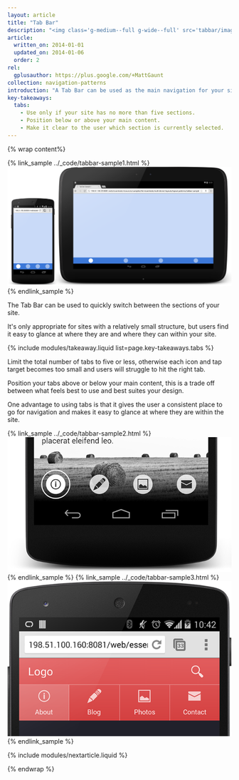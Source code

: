 ```yaml
---
layout: article
title: "Tab Bar"
description: "<img class='g-medium--full g-wide--full' src='tabbar/images/tabbar.png'>A Tab Bar can be used as the main navigation for your site. It gives the user visibility of the main sections of your site as well as an easy way to identify where they are within your web app."
article:
  written_on: 2014-01-01
  updated_on: 2014-01-06
  order: 2
rel:
  gplusauthor: https://plus.google.com/+MattGaunt
collection: navigation-patterns
introduction: "A Tab Bar can be used as the main navigation for your site. It gives the user visibility of the main sections of your site as well as an easy way to identify where they are within your web app."
key-takeaways:
  tabs:
    - Use only if your site has no more than five sections.
    - Position below or above your main content.
    - Make it clear to the user which section is currently selected.
---
```


{% wrap content%}

{% link_sample ../_code/tabbar-sample1.html %} <img class="g-medium--full g-wide--full" src="images/tabbar.png"> {% endlink_sample %} 

<div style="clear: both;"></div>

The Tab Bar can be used to quickly switch between the sections of your site.

It's only appropriate for sites with a relatively small structure, but users find it easy to glance at where they are and where they can within your site.

{% include modules/takeaway.liquid list=page.key-takeaways.tabs %}

Limit the total number of tabs to five or less, otherwise each icon and tap target becomes too small and users will struggle to hit the right tab.

Position your tabs above or below your main content, this is a trade off between what feels best to use and best suites your design.

One advantage to using tabs is that it gives the user a consistent place to go for navigation and makes it easy to glance at where they are within the site.

{% link_sample ../_code/tabbar-sample2.html %} <img class="g--half" src="images/tabbar-alt-1.png"> {% endlink_sample %} 
{% link_sample ../_code/tabbar-sample3.html %} <img class="g--half g--last" src="images/tabbar-alt-2.png"> {% endlink_sample %}

<div style="clear: both;"></div>

{% include modules/nextarticle.liquid %}

{% endwrap %}
